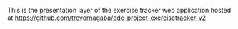 This is the presentation layer of the exercise tracker web application hosted at https://github.com/trevornagaba/cde-project-exercisetracker-v2